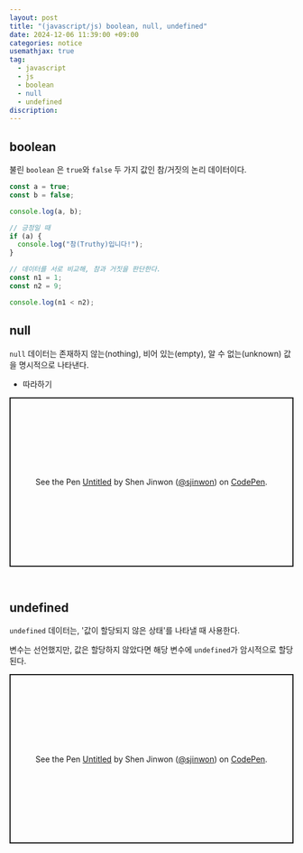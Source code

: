 ```yaml
---
layout: post
title: "(javascript/js) boolean, null, undefined"
date: 2024-12-06 11:39:00 +09:00
categories: notice
usemathjax: true
tag:
  - javascript
  - js
  - boolean
  - null
  - undefined
discription:
---
```


## boolean

불린 `boolean` 은 `true`와 `false` 두 가지 값인 참/거짓의 논리 데이터이다.

```js
const a = true;
const b = false;

console.log(a, b);

// 긍정일 때
if (a) {
  console.log("참(Truthy)입니다!");
}

// 데이터를 서로 비교해, 참과 거짓을 판단한다.
const n1 = 1;
const n2 = 9;

console.log(n1 < n2);
```

## null

`null` 데이터는 존재하지 않는(nothing), 비어 있는(empty), 알 수 없는(unknown) 값을 명시적으로 나타낸다.

- 따라하기

<p class="codepen" data-height="300" data-default-tab="js,result" data-slug-hash="OPLMKMy" data-pen-title="Untitled" data-user="sjinwon" style="height: 300px; box-sizing: border-box; display: flex; align-items: center; justify-content: center; border: 2px solid; margin: 1em 0; padding: 1em;">
  <span>See the Pen <a href="https://codepen.io/sjinwon/pen/OPLMKMy">
  Untitled</a> by Shen Jinwon (<a href="https://codepen.io/sjinwon">@sjinwon</a>)
  on <a href="https://codepen.io">CodePen</a>.</span>
</p>
<script async src="https://cpwebassets.codepen.io/assets/embed/ei.js"></script>

<br>

## undefined

`undefined` 데이터는, '값이 할당되지 않은 상태'를 나타낼 때 사용한다.

변수는 선언했지만, 값은 할당하지 않았다면 해당 변수에 `undefined`가 암시적으로 할당된다.

<p class="codepen" data-height="300" data-default-tab="js,result" data-slug-hash="XJrXvWZ" data-pen-title="Untitled" data-user="sjinwon" style="height: 300px; box-sizing: border-box; display: flex; align-items: center; justify-content: center; border: 2px solid; margin: 1em 0; padding: 1em;">
  <span>See the Pen <a href="https://codepen.io/sjinwon/pen/XJrXvWZ">
  Untitled</a> by Shen Jinwon (<a href="https://codepen.io/sjinwon">@sjinwon</a>)
  on <a href="https://codepen.io">CodePen</a>.</span>
</p>
<script async src="https://cpwebassets.codepen.io/assets/embed/ei.js"></script>
